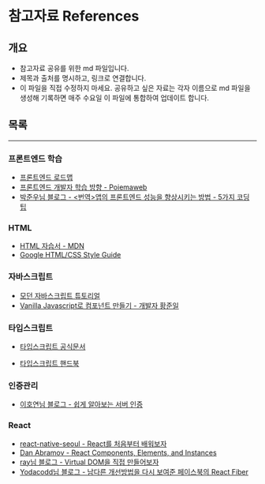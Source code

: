 # 참고자료 References

## 개요

- 참고자료 공유를 위한 md 파일입니다.
- 제목과 출처를 명시하고, 링크로 연결합니다.
- 이 파일을 직접 수정하지 마세요. 공유하고 싶은 자료는 각자 이름으로 md 파일을 생성해 기록하면 매주 수요일  이 파일에 통합하여 업데이트 합니다.



## 목록

---

### 프론트엔드 학습

- [프론트엔드 로드맵](https://roadmap.sh/frontend)
- [프론트엔드 개발자 학습 방향 - Poiemaweb](https://poiemaweb.com/Front-end)
- [박준우님 블로그 - <번역>앱의 프론트엔드 성능을 향상시키는 방법 - 5가지 코딩 팁](https://junwoo45.github.io/2019-10-05-frontend-performance/)

### HTML

- [HTML 자습서 - MDN](https://developer.mozilla.org/ko/docs/Web/HTML)
- [Google HTML/CSS Style Guide](https://google.github.io/styleguide/htmlcssguide.html)

### 자바스크립트

- [모던 자바스크립트 튜토리얼](https://ko.javascript.info/)
- [Vanilla Javascript로 컴포넌트 만들기 - 개발자 황준일](https://junilhwang.github.io/TIL/Javascript/Design/Vanilla-JS-Component/#_1-%E1%84%87%E1%85%AE%E1%86%AF%E1%84%91%E1%85%A7%E1%86%AB%E1%84%92%E1%85%A1%E1%86%B7%E1%84%8B%E1%85%B3%E1%86%AF-%E1%84%80%E1%85%A1%E1%86%B7%E1%84%8C%E1%85%B5%E1%84%92%E1%85%A1%E1%84%80%E1%85%B5)	

### 타입스크립트

- [타입스크립트 공식문서](https://www.typescriptlang.org/download)

- [타입스크립트 핸드북](https://typescript-kr.github.io/)

### 인증관리

- [이호연님 블로그 - 쉽게 알아보는 서버 인증](https://tansfil.tistory.com/58?category=255594)

### React

- [react-native-seoul - React를 처음부터 배워보자](https://medium.com/react-native-seoul/react-%EB%A6%AC%EC%95%A1%ED%8A%B8%EB%A5%BC-%EC%B2%98%EC%9D%8C%EB%B6%80%ED%84%B0-%EB%B0%B0%EC%9B%8C%EB%B3%B4%EC%9E%90-01-react-js%EB%9E%80-%EB%AC%B4%EC%97%87%EC%9D%B8%EA%B0%80-ad8ba252ee28)
- [Dan Abramov - React Components, Elements, and Instances](https://medium.com/@dan_abramov/react-components-elements-and-instances-90800811f8ca)
- [ray님 블로그 - Virtual DOM을 직접 만들어보자](https://enro2414-40667.medium.com/virtual-dom-%EB%B2%84%EC%B6%94%EC%96%BC-%EB%8F%94-%EA%B0%80%EC%83%81-%EB%8F%94-%EC%9D%84-%EC%A7%81%EC%A0%91-%EB%A7%8C%EB%93%A4%EC%96%B4%EB%B3%B4%EC%9E%90-1c44606ea9b1)
- [Yodacodd님 블로그 - 남다른 개선방법을 다시 보여준 페이스북의 React Fiber](https://medium.com/@codesquad_yoda/%EB%82%A8%EB%8B%A4%EB%A5%B8-%EA%B0%9C%EC%84%A0%EB%B0%A9%EB%B2%95%EC%9D%84-%EB%8B%A4%EC%8B%9C-%EB%B3%B4%EC%97%AC%EC%A4%80-%ED%8E%98%EC%9D%B4%EC%8A%A4%EB%B6%81%EC%9D%98-react-fiber-80b7ca5bd9bb)

